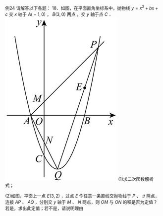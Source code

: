 例24 请解答以下各题： 18．如图，在平面直角坐标系中，抛物线 $y = x ^ { 2 } + b x + c$ 交 $x$ 轴于 $A { \big ( } { - } 1 , 0 { \big ) }$ ， $B \left( 3 , 0 \right)$ 两点 ，交 $y$ 轴于点 $C$ ．
![](<../../qs_image_DB/专题3-1_二次函数中的10类定值、定点问题（解析版）/01e168397ba003be390e4042d7300654355fd6b9b707a06e161a3d60c3bb0b84.jpg>)
(1)求二次函数解析式；

(2)如图，平面上一点 $E \big ( 3 , 2 \big )$ ，过点 $E$ 作任意一条直线交抛物线于 $P$ 、 $\mathcal { Q }$ 两点，连接 $A P$ 、 $A Q$ ，分别交 $y$ 轴于 $M$ 、 $N$ 两点，则 $O M$ 与 $O N$ 的积是否为定值？若是，求出此定值；若不是，请说明理由
